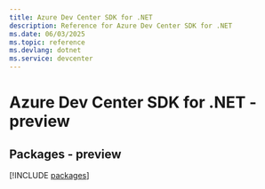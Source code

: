 ```yaml
---
title: Azure Dev Center SDK for .NET
description: Reference for Azure Dev Center SDK for .NET
ms.date: 06/03/2025
ms.topic: reference
ms.devlang: dotnet
ms.service: devcenter
---
```

# Azure Dev Center SDK for .NET - preview
## Packages - preview
[!INCLUDE [packages](dev-center-index.md)]